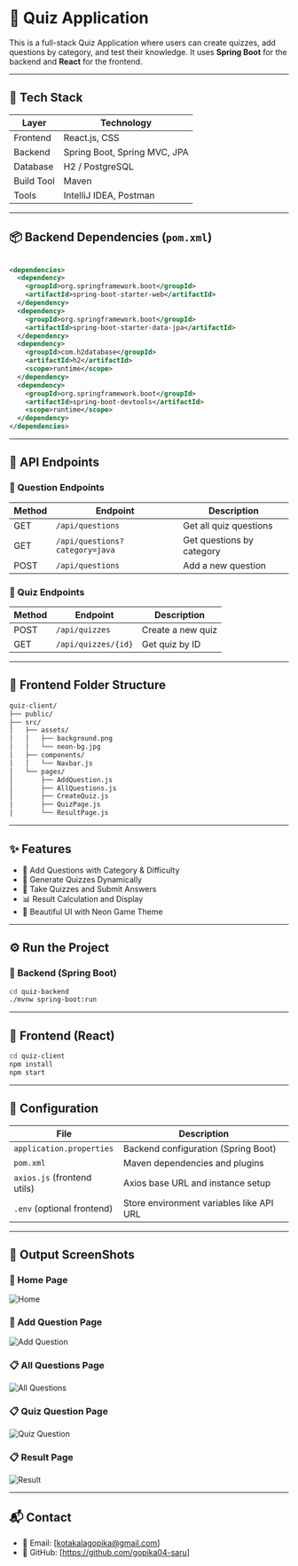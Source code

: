 # 🎯 Quiz Application

This is a full-stack Quiz Application where users can create quizzes, add questions by category, and test their knowledge. It uses **Spring Boot** for the backend and **React** for the frontend.

---

## 🚀 Tech Stack

| Layer       | Technology                 |
|-------------|-----------------------------|
| Frontend    | React.js, CSS               |
| Backend     | Spring Boot, Spring MVC, JPA|
| Database    | H2 / PostgreSQL             |
| Build Tool  | Maven                       |
| Tools       | IntelliJ IDEA, Postman      |

---

## 📦 Backend Dependencies (`pom.xml`)

```xml

<dependencies>
  <dependency>
    <groupId>org.springframework.boot</groupId>
    <artifactId>spring-boot-starter-web</artifactId>
  </dependency>
  <dependency>
    <groupId>org.springframework.boot</groupId>
    <artifactId>spring-boot-starter-data-jpa</artifactId>
  </dependency>
  <dependency>
    <groupId>com.h2database</groupId>
    <artifactId>h2</artifactId>
    <scope>runtime</scope>
  </dependency>
  <dependency>
    <groupId>org.springframework.boot</groupId>
    <artifactId>spring-boot-devtools</artifactId>
    <scope>runtime</scope>
  </dependency>
</dependencies> 

```
___


## 📡 API Endpoints

### 🔸 Question Endpoints

| Method | Endpoint                         | Description                          |
|--------|----------------------------------|--------------------------------------|
| GET    | `/api/questions`                 | Get all quiz questions               |
| GET    | `/api/questions?category=java`   | Get questions by category            |
| POST   | `/api/questions`                 | Add a new question                   |

### 🔸 Quiz Endpoints

| Method | Endpoint               | Description            |
|--------|------------------------|------------------------|
| POST   | `/api/quizzes`         | Create a new quiz      |
| GET    | `/api/quizzes/{id}`    | Get quiz by ID         |

---

## 📂 Frontend Folder Structure

```bash
quiz-client/
├── public/
├── src/
│   ├── assets/
│   │   ├── background.png
│   │   └── neon-bg.jpg
│   ├── components/
│   │   └── Navbar.js
│   └── pages/
│       ├── AddQuestion.js
│       ├── AllQuestions.js
│       ├── CreateQuiz.js
│       ├── QuizPage.js
│       └── ResultPage.js

```

---

## ✨ Features

- 📝 Add Questions with Category & Difficulty
- 🧠 Generate Quizzes Dynamically
- 🧪 Take Quizzes and Submit Answers
- 📊 Result Calculation and Display
- 🎨 Beautiful UI with Neon Game Theme

---

## ⚙️ Run the Project

### 🔹 Backend (Spring Boot)

```bash
cd quiz-backend
./mvnw spring-boot:run

```

___

## 🔹 Frontend (React)

```bash
cd quiz-client
npm install
npm start

```

___

## 🔧 Configuration

| File                          | Description                              |
|-------------------------------|------------------------------------------|
| `application.properties`      | Backend configuration (Spring Boot)      |
| `pom.xml`                     | Maven dependencies and plugins           |
| `axios.js` (frontend utils)   | Axios base URL and instance setup        |
| `.env` (optional frontend)    | Store environment variables like API URL |

---

## 📸 Output ScreenShots

### 🔐 Home Page  
![Home](ScreenShots/HomePage.bmp)

### 🔐 Add Question Page
![Add Question](ScreenShots/AddQuestion.bmp)

### 📋 All Questions Page  
![All Questions](ScreenShots/AllQuestions.bmp)

### 📋 Quiz Question Page  
![Quiz Question](ScreenShots/QuizQuestion.bmp)

### 📋 Result Page  
![Result](ScreenShots/Result.bmp)

---

## 📬 Contact

- 📧 Email: [kotakalagopika@gmail.com]
- 🐙 GitHub: [https://github.com/gopika04-saru]



